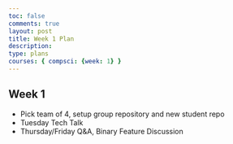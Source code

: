 ```yaml
---
toc: false
comments: true
layout: post
title: Week 1 Plan
description: 
type: plans
courses: { compsci: {week: 1} }
---
```


## Week 1
- Pick team of 4, setup group repository and new student repo
- Tuesday Tech Talk
- Thursday/Friday Q&A, Binary Feature Discussion

